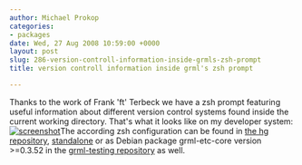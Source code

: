 ```yaml
---
author: Michael Prokop
categories:
- packages
date: Wed, 27 Aug 2008 10:59:00 +0000
layout: post
slug: 286-version-controll-information-inside-grmls-zsh-prompt
title: version controll information inside grml's zsh prompt

---
```

Thanks to the work of Frank 'ft' Terbeck we have a zsh prompt featuring useful information about different version control systems found inside the current working directory. That's what it looks like on my developer system:
[![screenshot](/images/gkrellShoot_08-08-27_125155.png)](/images/gkrellShoot_08-08-27_125155.png)The according zsh configuration can be found in [the hg repository](http://hg.grml.org/grml-etc-core), [standalone](https://grml.org/console) or as Debian package grml\-etc\-core version \>\=0\.3\.52 in the [grml\-testing repository](http://deb.grml.org/) as well.
